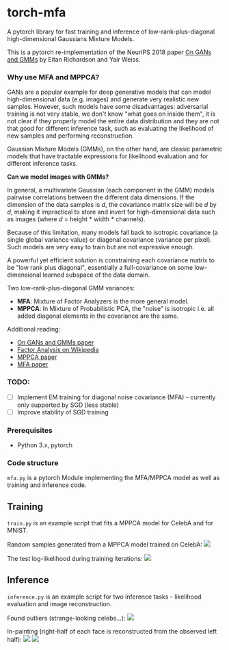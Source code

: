 # torch-mfa
A pytorch library for fast training and inference of low-rank-plus-diagonal high-dimensional Gaussians Mixture Models.

This is a pytorch re-implementation of the NeurIPS 2018 paper [On GANs and GMMs](https://arxiv.org/abs/1805.12462) by Eitan Richardson and Yair Weiss.

### Why use MFA and MPPCA?
GANs are a popular example for deep generative models that can model high-dimensional data (e.g. images) and generate very realistic new samples. However, such models have some disadvantages: adversarial training is not very stable, we don't know "what goes on inside them", it is not clear if they properly model the entire data distribution and they are not that good for different inference task, such as evaluating the likelihood of new samples and performing reconstruction.

Gaussian Mixture Models (GMMs), on the other hand, are classic parametric models that have tractable expressions for likelihood evaluation and for different inference tasks.

**Can we model images with GMMs?**

In general, a multivariate Gaussian (each component in the GMM) models pairwise correlations between the different data dimensions. If the dimension of the data samples is *d*, the covariance matrix size will be *d* by *d*, making it impractical to store and invert for high-dimensional data such as images (where *d* = height * width * channels).

Because of this limitation, many models fall back to isotropic covariance (a single global variance value) or diagonal covariance (variance per pixel). Such models are very easy to train but are not expressive enough.

A powerful yet efficient solution is constraining each covariance matrix to be "low rank plus diagonal", essentially a full-covariance on some low-dimensional learned subspace of the data domain.

Two low-rank-plus-diagonal GMM variances:
- **MFA**: Mixture of Factor Analyzers is the more general model.
- **MPPCA**: In Mixture of Probabilistic PCA, the "noise" is isotropic i.e. all added diagonal elements in the covariance are the same.

Additional reading:
- [On GANs and GMMs paper](https://arxiv.org/abs/1805.12462)
- [Factor Analysis on Wikipedia](https://en.wikipedia.org/wiki/Factor_analysis)
- [MPPCA paper](http://www.miketipping.com/papers/met-mppca.pdf)
- [MFA paper](https://www.csie.ntu.edu.tw/~mhyang/course/u0030/papers/Mixture%20of%20Factor%20Analyzers.pdf)

### TODO:
- [ ] Implement EM training for diagonal noise covariance (MFA) - currently only supported by SGD (less stable)
- [ ] Improve stability of SGD training

### Prerequisites

- Python 3.x, pytorch

### Code structure

`mfa.py` is a pytorch Module implementing the MFA/MPPCA model as well as training and inference code.

## Training

`train.py` is an example script that fits a MPPCA model for CelebA and for MNIST.

Random samples generated from a MPPCA model trained on CelebA:
<img src="figures/celeba/samples_c_300_l_10.jpg"/>

The test log-likelihood during training iterations:
<img src="figures/celeba/training_graph_c_300_l_10.jpg"/>

## Inference

`inference.py` is an example script for two inference tasks - likelihood evaluation and image reconstruction.

Found outliers (strange-looking celebs...):
<img src="figures/celeba/outliers.jpg"/>

In-painting (right-half of each face is reconstructed from the observed left half):
<img src="figures/celeba/original_samples.jpg"/>
<img src="figures/celeba/reconstructed_samples.jpg"/>
